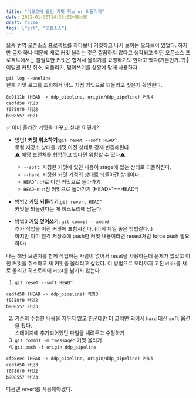 ```yaml
---
title: "리모트에 올린 커밋 취소 or 되돌리기"
date: 2022-01-30T14:36:02+09:00
draft: false
tags: ["git", "오픈소스"]
---
```


요즘 번역 오픈소스 프로젝트를 하다보니 커밋하고 나서 보이는 오타들이 있었다. 하지만 글자 하나 때문에 새로 커밋 올리는 것은 깔끔하지 않다고 생각되고 어떤 오픈소스 프로젝트에서는 불필요한 커밋은 합쳐서 올리기를 요청하기도 한다고 했다(기본인가..?)🤔   
이럴땐 커밋 취소, 되돌리기, 덮어쓰기를 상황에 맞게 사용하자. 

`git log --oneline`  
현재 커밋 로그를 조회해서 어느 지점 커밋으로 되돌리고 싶은지 확인한다.

```
8d9111b (HEAD -> ddp_pipeline, origin/ddp_pipeline) 커밋4
cedfd58 커밋3
f0780f0 커밋2
b908557 커밋1
```
✅  이미 올라간 커밋을 바꾸고 싶다! 어떻게?
- 방법1 **커밋 취소하기**:`git reset --soft HEAD^`  
  로컬 저장소 상태를 커밋 이전 상태로 강제 변경해린다.  
  ⚠️ 해당 브랜치를 협업하고 있다면 위험할 수 있다⚠️
  - `--soft`: 지정한 커밋에 있던 내용이 stage에 있는 상태로 되돌려진다.  
  - `--hard`: 지정한 커밋 기점의 상태로 되돌아간 상태이다. 
  - `HEAD^`: 바로 이전 커밋으로 돌아가기
  - `HEAD~n`: n전 커밋으로 돌아가기 (HEAD~1==HEAD^)  

- 방법2 **커밋 되돌리기**:`git revert HEAD^`  
  커밋을 되돌렸다는 게 히스토리에 남는다. 
- 방법3 **커밋 덮어쓰기**: `git commit --amend`  
  추가 작업을 이전 커밋에 포함시킨다. (이게 제일 좋은 방법같다..)  
  하지만 이미 원격 저장소에 push한 커밋 내용이라면 resest처럼 force push 필요하다)

나는 해당 브랜치를 함께 작업하는 사람이 없어서 reset을 사용하는데 문제가 없었고 이전 커밋을 취소하고 새 커밋을 올리리고 싶었다. 이 방법으로 오타까지 고친 `커밋5`를 새로 올리고 히스토리에 `커밋4`를 남기지 않는다. 

1. `git reset --soft HEAD^`  
```
cedfd58 (HEAD -> ddp_pipeline) 커밋3
f0780f0 커밋2
b908557 커밋3
```
 

2. 기존의 수정한 내용을 지우지 않고 한군데만 더 고치면 되어서 `hard` 대신 `soft` 옵션을 줬다.  
스테이지에 추가되어있던 파일을 내려주고 수정하기
3. `git commit -m "message"` 커밋 올리기   
4. `git push -f origin ddp_pipeline`
```
cfb8eec (HEAD -> ddp_pipeline, origin/ddp_pipeline) 커밋5
cedfd58 커밋3
f0780f0 커밋2
b908557 커밋3
```

다음엔 revert를 사용해야겠다. 
